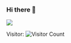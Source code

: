 ### Hi there 👋

<img src = "https://github-readme-stats.vercel.app/api?username=vikasprashar99&&show_icons=true&title_color=ffffff&icon_color=bb2acf&text_color=daf7dc&bg_color=151515">

Visitor: ![Visitor Count](https://profile-counter.glitch.me/vikasprashar99/count.svg)

<!--

Here are some ideas to get you started:

- 🔭 I’m currently working on ...
- 🌱 I’m currently learning ...
- 👯 I’m looking to collaborate on ...
- 🤔 I’m looking for help with ...
- 💬 Ask me about ...
- 📫 How to reach me: ...
- 😄 Pronouns: ...
- ⚡ Fun fact: ...
-->

